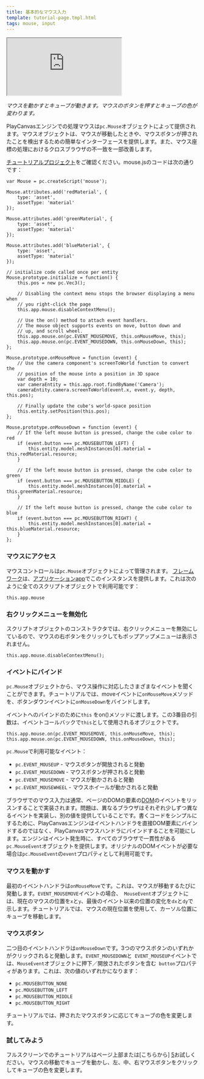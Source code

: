 ```yaml
---
title: 基本的なマウス入力
template: tutorial-page.tmpl.html
tags: mouse, input
---
```


<iframe src="https://playcanv.as/p/MHIdZgaj?overlay=false"></iframe>

*マウスを動かすとキューブが動きます。マウスのボタンを押すとキューブの色が変わります。*

PlayCanvasエンジンでの処理マウスは`pc.Mouse`オブジェクトによって提供されます。マウスオブジェクトは、マウスが移動したときや、マウスボタンが押されたことを検出するための簡単なインターフェースを提供します。また、マウス座標の処理におけるクロスブラウザの不一致を一部改善します。

[チュートリアルプロジェクト][1]をご確認ください。mouse.jsのコードは次の通りです：

~~~javascript~~~
var Mouse = pc.createScript('mouse');

Mouse.attributes.add('redMaterial', {
    type: 'asset',
    assetType: 'material'
});

Mouse.attributes.add('greenMaterial', {
    type: 'asset',
    assetType: 'material'
});

Mouse.attributes.add('blueMaterial', {
    type: 'asset',
    assetType: 'material'
});

// initialize code called once per entity
Mouse.prototype.initialize = function() {
    this.pos = new pc.Vec3();

    // Disabling the context menu stops the browser displaying a menu when
    // you right-click the page
    this.app.mouse.disableContextMenu();

    // Use the on() method to attach event handlers.
    // The mouse object supports events on move, button down and
    // up, and scroll wheel.
    this.app.mouse.on(pc.EVENT_MOUSEMOVE, this.onMouseMove, this);
    this.app.mouse.on(pc.EVENT_MOUSEDOWN, this.onMouseDown, this);
};

Mouse.prototype.onMouseMove = function (event) {
    // Use the camera component's screenToWorld function to convert the
    // position of the mouse into a position in 3D space
    var depth = 10;
    var cameraEntity = this.app.root.findByName('Camera');
    cameraEntity.camera.screenToWorld(event.x, event.y, depth, this.pos);

    // Finally update the cube's world-space position
    this.entity.setPosition(this.pos);
};

Mouse.prototype.onMouseDown = function (event) {
    // If the left mouse button is pressed, change the cube color to red
    if (event.button === pc.MOUSEBUTTON_LEFT) {
        this.entity.model.meshInstances[0].material = this.redMaterial.resource;
    }

    // If the left mouse button is pressed, change the cube color to green
    if (event.button === pc.MOUSEBUTTON_MIDDLE) {
        this.entity.model.meshInstances[0].material = this.greenMaterial.resource;
    }

    // If the left mouse button is pressed, change the cube color to blue
    if (event.button === pc.MOUSEBUTTON_RIGHT) {
        this.entity.model.meshInstances[0].material = this.blueMaterial.resource;
    }
};
~~~

### マウスにアクセス

マウスコントロールは`pc.Mouse`オブジェクトによって管理されます。  [フレームワーク][2]は、[アプリケーションapp][3]でこのインスタンスを提供します。これは次のように全てのスクリプトオブジェクトで利用可能です：

~~~javascript~~~
this.app.mouse
~~~

### 右クリックメニューを無効化

スクリプトオブジェクトのコンストラクタでは、右クリックメニューを無効にしているので、マウスの右ボタンをクリックしてもポップアップメニューは表示されません。

~~~javascript~~~
this.app.mouse.disableContextMenu();
~~~

### イベントにバインド

`pc.Mouse`オブジェクトから、マウス操作に対応したさまざまなイベントを聞くことができます。チュートリアルでは、moveイベントに`onMouseMove`メソッドを、ボタンダウンイベントに`onMouseDown`をバインドします。

イベントへのバインドのために`this` をon()メソッドに渡します。この3番目の引数は、イベントコールバックで`this`として使用されるオブジェクトです。

~~~javascript~~~
this.app.mouse.on(pc.EVENT_MOUSEMOVE, this.onMouseMove, this);
this.app.mouse.on(pc.EVENT_MOUSEDOWN, this.onMouseDown, this);
~~~

`pc.Mouse`で利用可能なイベント：

* `pc.EVENT_MOUSEUP` - マウスボタンが開放されると発動
* `pc.EVENT_MOUSEDOWN` - マウスボタンが押されると発動
* `pc.EVENT_MOUSEMOVE` - マウスが動かされると発動
* `pc.EVENT_MOUSEWHEEL` - マウスホイールが動かされると発動

ブラウザでのマウス入力は通常、ページのDOMの要素の[DOM][4]のイベントをリッスンすることで実装されます。問題は、異なるブラウザはそれぞれ少しずつ異なるイベントを実装し、別の値を提供していることです。書くコードをシンプルにするために、PlayCanvasエンジンはイベントハンドラを直接DOM要素にバインドするのではなく、PlayCanvasマウスハンドラにバインドすることを可能にします。エンジンはイベント発生時に、すべてのブラウザで一貫性がある`pc.MouseEvent`オブジェクトを提供します。オリジナルのDOMイベントが必要な場合は`pc.MouseEvent`の`event`プロパティとして利用可能です。

### マウスを動かす

最初のイベントハンドラは`onMouseMove`です。これは、マウスが移動するたびに発動します。`EVENT_MOUSEMOVE`イベントの場合、` MouseEvent`オブジェクトには、現在のマウスの位置を`x`と`y`、最後のイベント以来の位置の変化を`dx`と`dy`で示します。チュートリアルでは、マウスの現在位置を使用して、カーソル位置にキューブを移動します。

### マウスボタン

二つ目のイベントハンドラは`onMouseDown`です。3つのマウスボタンのいずれかがクリックされると発動します。`EVENT_MOUSEDOWN`と` EVENT_MOUSEUP`イベントでは、`MouseEvent`オブジェクトに押下／開放されたボタンを含む` button`プロパティがあります。これは、次の値のいずれかになります：

* `pc.MOUSEBUTTON_NONE`
* `pc.MOUSEBUTTON_LEFT`
* `pc.MOUSEBUTTON_MIDDLE`
* `pc.MOUSEBUTTON_RIGHT`

チュートリアルでは、押されたマウスボタンに応じてキューブの色を変更します。

### 試してみよう

フルスクリーンでのチュートリアルはページ上部または[こちらから] [5]お試しください。マウスの移動でキューブを動かし、左、中、右マウスボタンをクリックしてキューブの色を変更します。

[1]: https://playcanvas.com/project/405819/overview/tutorial-basic-mouse-input
[2]: /user-manual/glossary#framework
[3]: /user-manual/glossary#app
[4]: /user-manual/glossary#dom
[5]: https://playcanv.as/p/MHIdZgaj

